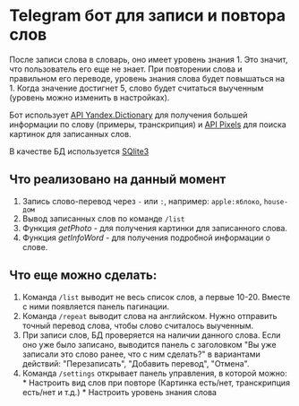 # Telegram бот для записи и повтора слов

После записи слова в словарь, оно имеет уровень знания 1. Это значит, что пользователь его еще не знает. При повторении слова и правильном его переводе, уровень знания слова будет повышаться на 1. Когда значение достигнет 5, слово будет считаться выученным (уровень можно изменить в настройках).

Бот использует [API Yandex.Dictionary](https://tech.yandex.ru/dictionary/) для получения большей информации по слову (примеры, транскрипция) и [API Pixels](https://www.pexels.com/ru-ru/api/) для поиска картинок для записанных слов.

В качестве БД используется [SQlite3](https://github.com/mapbox/node-sqlite3)

## Что реализовано на данный момент
  1. Запись слово-перевод через `-` или `:`, например: `apple:яблоко`, `house-дом`
  2. Вывод записанных слов по команде `/list`
  3. Функция *getPhoto* - для получения картинки для записанного слова.
  4. Функция *getInfoWord* - для получения подробной информации о слове.

## Что еще можно сделать:
  1. Команда `/list` выводит не весь список слов, а первые 10-20. Вместе с ними появляется панель пагинации.
  2. Команда `/repeat` выводит слова на английском. Нужно отправить точный перевод слова, чтобы слово считалось выученным.
  3. При записи слов, БД проверяется на наличии данного слова. Если оно уже было записано, выводится панель с заголовком "Вы уже записали это слово ранее, что с ним сделать?" в вариантами действий: "Перезаписать", "Добавить перевод", "Отмена".
  4. Команда `/settings` открывает панель управления, в которой можно:
    * Настроить вид слов при повторе (Картинка есть/нет, транскрипция есть/нет и т.д.)
    * Настроить уровень знания слова